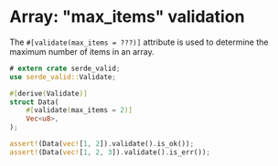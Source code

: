 # Array: "max_items" validation

The `#[validate(max_items = ???)]` attribute is used to determine the maximum number of items in an array.

```rust
# extern crate serde_valid;
use serde_valid::Validate;

#[derive(Validate)]
struct Data(
    #[validate(max_items = 2)]
    Vec<u8>,
);

assert!(Data(vec![1, 2]).validate().is_ok());
assert!(Data(vec![1, 2, 3]).validate().is_err());
```
